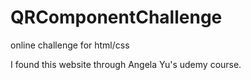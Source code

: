 # QRComponentChallenge
online challenge for html/css

I found this website through Angela Yu's udemy course. 

